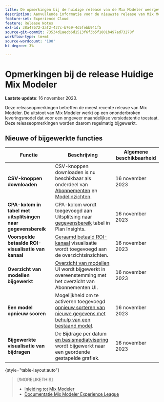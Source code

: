 ```yaml
---
title: De opmerkingen bij de huidige release van de Mix Modeler weergeven
description: Aanvullende informatie voor de nieuwste release van Mix Modeler
feature-set: Experience Cloud
feature: Release Notes
exl-id: 38a47672-2af2-437c-b769-4d5febb941f5
source-git-commit: 73534d1aecb6d1513f6f3b5f1801b497ad73278f
workflow-type: tm+mt
source-wordcount: '190'
ht-degree: 3%

---
```


# Opmerkingen bij de release Huidige Mix Modeler

**Laatste update**: 16 november 2023.

Deze releaseopmerkingen betreffen de meest recente release van Mix Modeler. De uitstoot van Mix Modeler werkt op een ononderbroken leveringsmodel dat voor een ongeveer maandelijkse versiedatentie toestaat. Deze releaseopmerkingen worden daarom regelmatig bijgewerkt.


## Nieuwe of bijgewerkte functies

| Functie | Beschrijving | Algemene beschikbaarheid |
|---|---|---|
| **CSV-knoppen downloaden** | CSV-knoppen downloaden is nu beschikbaar als onderdeel van [Abonnementen](../plans/edit.md) en [Modelinzichten](../models/insights.md#model-insights). | 16 november 2023 |
| **CPA-kolom in tabel met uitsplitsingen naar gegevensbereik** | CPA-kolom wordt toegevoegd aan [Uitsplitsing naar gegevensbereik](../plans/edit.md) tabel in Plan Insights. | 16 november 2023 |
| **Voorspelde betaalde ROI-visualisatie van kanaal** | [Geraamd betaald ROI-kanaal](../plans/edit.md) visualisatie wordt toegevoegd aan de overzichtsinzichten. | 16 november 2023 |
| **Overzicht van modellen bijgewerkt** | [Overzicht van modellen](../models/overview.md) UI wordt bijgewerkt in overeenstemming met het overzicht van Abonnementen UI. | 16 november 2023 |
| **Een model opnieuw scoren** | Mogelijkheid om te activeren toegevoegd [opnieuw sorteren van nieuwe gegevens met behulp van een bestaand model](../models/overview.md#re-score). | 16 november 2023 |
| **Bijgewerkte visualisatie van bijdragen** | De [Bijdrage per datum en basismediatvisering](../models/insights.md#model-insights) wordt bijgewerkt naar een geordende gestapelde grafiek. | 16 november 2023 |

{style="table-layout:auto"}


>[!MORELIKETHIS]
>
>* [Inleiding tot Mix Modeler](https://business.adobe.com/products/experience-platform/planning-and-measurement.html)
>* [Documentatie Mix Modeler Experience League](https://experienceleague.adobe.com/docs/mix-modeler.html?lang=en)
